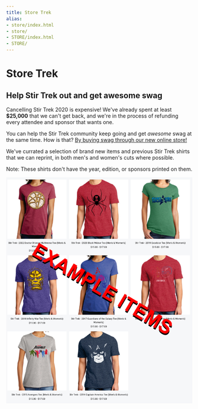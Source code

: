 ```yaml
---
title: Store Trek
alias:
- store/index.html
- store/
- STORE/index.html
- STORE/
---
```


# Store Trek
<div class="icon-hr"></div>

##  Help Stir Trek out and get awesome swag

Cancelling Stir Trek 2020 is expensive! We've already spent at least **$25,000** that we can't get back, and we're in the process of refunding every attendee and sponsor that wants one.

You can help the Stir Trek community keep going and get *awesome* swag at the same time. How is that? [By buying swag through our new online store!](https://www.marktapparel.com/store/c55/Stir_Trek.html)

We've currated a selection of brand new items and previous Stir Trek shirts that we can reprint, in both men's and women's cuts where possible.

Note: These shirts don't have the year, edition, or sponsors printed on them.

<center><a href="https://www.marktapparel.com/store/c55/Stir_Trek.html"><img src="/images/store-trek.png" alt="A selection of Store Trek items" style="max-width: 100%"></a></center>

<br>